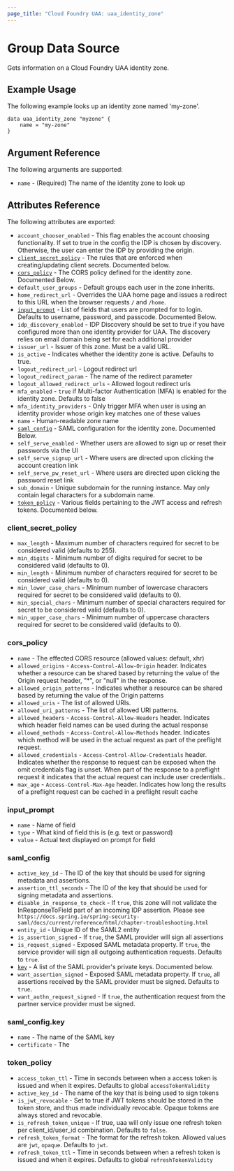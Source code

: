 ```yaml
---
page_title: "Cloud Foundry UAA: uaa_identity_zone"
---
```


# Group Data Source

Gets information on a Cloud Foundry UAA identity zone.

## Example Usage

The following example looks up an identity zone named 'my-zone'.

```
data uaa_identity_zone "myzone" {
    name = "my-zone"    
}
```

## Argument Reference

The following arguments are supported:

* `name` - (Required) The name of the identity zone to look up

## Attributes Reference

The following attributes are exported:

* `account_chooser_enabled` - This flag enables the account choosing functionality. If set to true in the config the IDP is chosen by discovery. Otherwise, the user can enter the IDP by providing the origin.
* [`client_secret_policy`](#client_secret_policy) - The rules that are enforced when creating/updating client secrets. Documented below.
* [`cors_policy`](#cors_policy) - The CORS policy defined for the identity zone. Documented Below.
* `default_user_groups` - Default groups each user in the zone inherits.
* `home_redirect_url` - Overrides the UAA home page and issues a redirect to this URL when the browser requests `/` and `/home`.
* [`input_prompt`](#input_prompt) - List of fields that users are prompted for to login. Defaults to username, password, and passcode. Documented Below.
* `idp_discovery_enabled` - IDP Discovery should be set to true if you have configured more than one identity provider for UAA. The discovery relies on email domain being set for each additional provider
* `issuer_url` - Issuer of this zone. Must be a valid URL.
* `is_active` - Indicates whether the identity zone is active. Defaults to true.
* `logout_redirect_url` - Logout redirect url
* `logout_redirect_param` - The name of the redirect parameter
* `logout_allowed_redirect_urls` - Allowed logout redirect urls
* `mfa_enabled` - `true` if Multi-factor Authentication (MFA) is enabled for the identity zone. Defaults to false
* `mfa_identity_providers` - Only trigger MFA when user is using an identity provider whose origin key matches one of these values
* `name` - Human-readable zone name
* [`saml_config`](#saml_config) - SAML configuration for the identity zone. Documented Below.
* `self_serve_enabled` - 	Whether users are allowed to sign up or reset their passwords via the UI
* `self_serve_signup_url` - Where users are directed upon clicking the account creation link
* `self_serve_pw_reset_url` - Where users are directed upon clicking the password reset link
* `sub_domain` - Unique subdomain for the running instance. May only contain legal characters for a subdomain name.
* [`token_policy`](#token_policy) - Various fields pertaining to the JWT access and refresh tokens.  Documented below.

### client_secret_policy

* `max_length` - Maximum number of characters required for secret to be considered valid (defaults to 255).
* `min_digits` - Minimum number of digits required for secret to be considered valid (defaults to 0).
* `min_length` - Minimum number of characters required for secret to be considered valid (defaults to 0).
* `min_lower_case_chars` - Minimum number of lowercase characters required for secret to be considered valid (defaults to 0).
* `min_special_chars` - Minimum number of special characters required for secret to be considered valid (defaults to 0).
* `min_upper_case_chars` - Minimum number of uppercase characters required for secret to be considered valid (defaults to 0).

### cors_policy

* `name` - The effected CORS resource (allowed values: default, xhr)
* `allowed_origins` - `Access-Control-Allow-Origin` header. Indicates whether a resource can be shared based by returning the value of the Origin request header, "*", or "null" in the response.
* `allowed_origin_patterns` - Indicates whether a resource can be shared based by returning the value of the Origin patterns
* `allowed_uris` - The list of allowed URIs.
* `allowed_uri_patterns` - The list of allowed URI patterns.
* `allowed_headers` - `Access-Control-Allow-Headers` header. Indicates which header field names can be used during the actual response
* `allowed_methods` - `Access-Control-Allow-Methods` header. Indicates which method will be used in the actual request as part of the preflight request.
* `allowed_credentials` - `Access-Control-Allow-Credentials` header. Indicates whether the response to request can be exposed when the omit credentials flag is unset. When part of the response to a preflight request it indicates that the actual request can include user credentials..
* `max_age` - `Access-Control-Max-Age` header. Indicates how long the results of a preflight request can be cached in a preflight result cache

### input_prompt

* `name` - Name of field
* `type` - What kind of field this is (e.g. text or password)
* `value` - Actual text displayed on prompt for field

### saml_config

* `active_key_id` - The ID of the key that should be used for signing metadata and assertions.
* `assertion_ttl_seconds` - The ID of the key that should be used for signing metadata and assertions.
* `disable_in_response_to_check` - If `true`, this zone will not validate the InResponseToField part of an incoming IDP assertion. Please see` https://docs.spring.io/spring-security-saml/docs/current/reference/html/chapter-troubleshooting.html`
* `entity_id` - Unique ID of the SAML2 entity
* `is_assertion_signed` - If `true`, the SAML provider will sign all assertions
* `is_request_signed` - Exposed SAML metadata property. If `true`, the service provider will sign all outgoing authentication requests. Defaults to `true`.
* [`key`](#saml_config.key) - A list of the SAML provider's private keys. Documented below.
* `want_assertion_signed` - 	Exposed SAML metadata property. If `true`, all assertions received by the SAML provider must be signed. Defaults to `true`.
* `want_authn_request_signed` - If `true`, the authentication request from the partner service provider must be signed.

### saml_config.key
* `name` - The name of the SAML key
* `certificate` - The

### token_policy
* `access_token_ttl` - Time in seconds between when a access token is issued and when it expires. Defaults to global `accessTokenValidity`
* `active_key_id` - The name of the key that is being used to sign tokens
* `is_jwt_revocable` - Set to true if JWT tokens should be stored in the token store, and thus made individually revocable. Opaque tokens are always stored and revocable.
* `is_refresh_token_unique` - If true, uaa will only issue one refresh token per client_id/user_id combination. Defaults to `false`.
* `refresh_token_format` - The format for the refresh token. Allowed values are `jwt`, `opaque`. Defaults to `jwt`.
* `refresh_token_ttl` - Time in seconds between when a refresh token is issued and when it expires. Defaults to global `refreshTokenValidity`